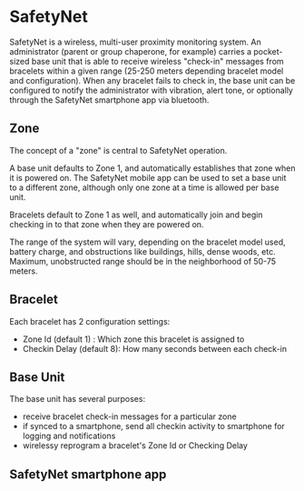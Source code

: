 SafetyNet
==============
SafetyNet is a wireless, multi-user proximity monitoring system. An administrator (parent or group chaperone, for example) carries a pocket-sized base unit that is able to receive wireless "check-in" messages from bracelets within a given range (25-250 meters depending bracelet model and configuration).  When any bracelet fails to check in, the base unit can be configured to notify the administrator with vibration, alert tone, or optionally through the SafetyNet smartphone app via bluetooth.

Zone
-----
The concept of a "zone" is central to SafetyNet operation.  

A base unit defaults to Zone 1, and automatically establishes that zone when it is powered on.  The SafetyNet mobile app can be used to set a base unit to a different zone, although only one zone at a time is allowed per base unit.

Bracelets default to Zone 1 as well, and automatically join and begin checking in to that zone when they are powered on.  

The range of the system will vary, depending on the bracelet model used, battery charge, and obstructions like buildings, hills, dense woods, etc.  Maximum, unobstructed range should be in the neighborhood of 50-75 meters.

Bracelet
--------

Each bracelet has 2 configuration settings:  

- Zone Id (default 1) : Which zone this bracelet is assigned to
- Checkin Delay (default 8):  How many seconds between each check-in


Base Unit
---------
The base unit has several purposes:

- receive bracelet check-in messages for a particular zone
- if synced to a smartphone, send all checkin activity to smartphone for logging and notifications
- wirelessy reprogram a bracelet's Zone Id or Checking Delay

SafetyNet smartphone app
--------
